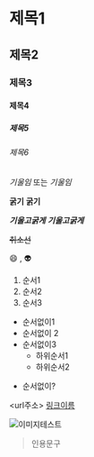 # 제목1
## 제목2
### 제목3
#### 제목4
##### 제목5
###### 제목6

*기울임* 또는 _기울임_

**굵기**
__굵기__

***기울고굵게*** ___기울고굵게___

~~취소선~~

:smile: , :alien:

1. 순서1
2. 순서2
3. 순서3
+ 순서없이1
+ 순서없이 2
+ 순서없이3
    + 하위순서1
    + 하위순서2
- 순서없이?

<url주소>
[링크이름](url주소)


![이미지테스트](https://search.pstatic.net/sunny/?src=https%3A%2F%2Fstatic.hubzum.zumst.com%2Fhubzum%2F2022%2F02%2F10%2F14%2F3ea39a0f140c44b8b26761a93d11aa18.jpg&type=a340)

> 인용문구
